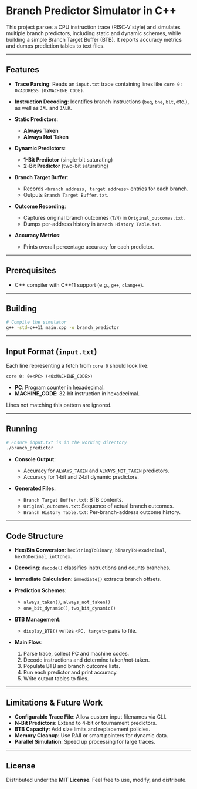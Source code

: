 # Branch Predictor Simulator in C++

This project parses a CPU instruction trace (RISC‑V style) and simulates multiple branch predictors, including static and dynamic schemes, while building a simple Branch Target Buffer (BTB). It reports accuracy metrics and dumps prediction tables to text files.

---

## Features

* **Trace Parsing**: Reads an `input.txt` trace containing lines like `core 0: 0xADDRESS (0xMACHINE_CODE)`.
* **Instruction Decoding**: Identifies branch instructions (`beq`, `bne`, `blt`, etc.), as well as `JAL` and `JALR`.
* **Static Predictors**:

  * **Always Taken**
  * **Always Not Taken**
* **Dynamic Predictors**:

  * **1-Bit Predictor** (single-bit saturating)
  * **2-Bit Predictor** (two-bit saturating)
* **Branch Target Buffer**:

  * Records `<branch address, target address>` entries for each branch.
  * Outputs `Branch Target Buffer.txt`.
* **Outcome Recording**:

  * Captures original branch outcomes (`T`/`N`) in `Original_outcomes.txt`.
  * Dumps per-address history in `Branch History Table.txt`.
* **Accuracy Metrics**:

  * Prints overall percentage accuracy for each predictor.

---

## Prerequisites

* C++ compiler with C++11 support (e.g., `g++`, `clang++`).

---

## Building

```bash
# Compile the simulator
g++ -std=c++11 main.cpp -o branch_predictor
```

---

## Input Format (`input.txt`)

Each line representing a fetch from `core 0` should look like:

```
core 0: 0x<PC> (<0xMACHINE_CODE>)
```

* **PC**: Program counter in hexadecimal.
* **MACHINE\_CODE**: 32‑bit instruction in hexadecimal.

Lines not matching this pattern are ignored.

---

## Running

```bash
# Ensure input.txt is in the working directory
./branch_predictor
```

* **Console Output**:

  * Accuracy for `ALWAYS_TAKEN` and `ALWAYS_NOT_TAKEN` predictors.
  * Accuracy for 1‑bit and 2‑bit dynamic predictors.
* **Generated Files**:

  * `Branch Target Buffer.txt`: BTB contents.
  * `Original_outcomes.txt`: Sequence of actual branch outcomes.
  * `Branch History Table.txt`: Per-branch-address outcome history.

---

## Code Structure

* **Hex/Bin Conversion**: `hexStringToBinary`, `binaryToHexadecimal`, `hexToDecimal`, `inttohex`.
* **Decoding**: `decode()` classifies instructions and counts branches.
* **Immediate Calculation**: `immediate()` extracts branch offsets.
* **Prediction Schemes**:

  * `always_taken()`, `always_not_taken()`
  * `one_bit_dynamic()`, `two_bit_dynamic()`
* **BTB Management**:

  * `display_BTB()` writes `<PC, target>` pairs to file.
* **Main Flow**:

  1. Parse trace, collect PC and machine codes.
  2. Decode instructions and determine taken/not‑taken.
  3. Populate BTB and branch outcome lists.
  4. Run each predictor and print accuracy.
  5. Write output tables to files.

---

## Limitations & Future Work

* **Configurable Trace File**: Allow custom input filenames via CLI.
* **N‑Bit Predictors**: Extend to 4‑bit or tournament predictors.
* **BTB Capacity**: Add size limits and replacement policies.
* **Memory Cleanup**: Use RAII or smart pointers for dynamic data.
* **Parallel Simulation**: Speed up processing for large traces.

---

## License

Distributed under the **MIT License**. Feel free to use, modify, and distribute.
